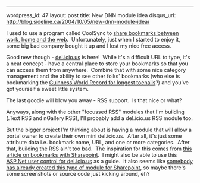 --- 
wordpress_id: 47
layout: post
title: New DNN module idea
disqus_url: http://blog.sideline.ca/2004/10/05/new-dnn-module-idea/

I used to use a program called CoolSync to [share bookmarks between work, home and the web](http://www.pcworld.com/resource/article.asp?aid=11168).  Unfortunately, just when I started to enjoy it, some big bad company bought it up and I lost my nice free access.

Good new though - [del.icio.us](http://del.icio.us/doc/about) is here!  While it's a difficult URL to type, it's a neat concept - have a central place to store your bookmarks so that you can access them from anywhere.  Combine that with some nice category management and the ability to see other folks' bookmarks (who else is bookmarking the [Guinness World Record for longest toenails](http://www.guinnessworldrecords.com/content_pages/record.asp?recordid=52883)?) and you've got yourself a sweet little system.

The last goodie will blow you away - RSS support.  Is that nice or what?

Anyways, along with the other "focussed RSS" modules that I'm building (.Text RSS and nGallery RSS), I'll probably add a del.icio.us RSS module too.

But the bigger project I'm thinking about is having a module that will allow a portal owner to create their own mini del.icio.us.  After all, it's just some attribute data i.e. bookmark name, URL, and one or more categories.  After that, building the RSS ain't too bad.  The inspiration for this comes from [this article on bookmarks with Sharepoint](http://weblogs.asp.net/jonathanh/archive/2004/06/14/155807.aspx).  I might also be able to use this [ASP.Net user control for del.icio.us](http://jacobcarpenter.com/blog/archive/2004/06/23/255.aspx) as a guide.  It also seems like [somebody has already created this type of module for Sharepoint](http://steve.wedevelop.net/archives/000250.html), so maybe there's some screenshots or source code just kicking around, eh?
